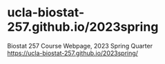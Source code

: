 # ucla-biostat-257.github.io/2023spring

Biostat 257 Course Webpage, 2023 Spring Quarter  
<https://ucla-biostat-257.github.io/2023spring/>
